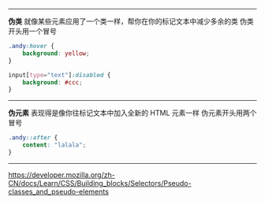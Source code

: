 
---

**伪类**
就像某些元素应用了一个类一样，帮你在你的标记文本中减少多余的类
伪类开头用一个冒号

```css
.andy:hover {
	background: yellow;
}
```

```css
input[type="text"]:disabled {
	background: #ccc;
}
```

------------

**伪元素**
表现得是像你往标记文本中加入全新的 HTML 元素一样
伪元素开头用两个冒号

```css
.andy::after {
	content: "lalala";
}
```

------------

https://developer.mozilla.org/zh-CN/docs/Learn/CSS/Building_blocks/Selectors/Pseudo-classes_and_pseudo-elements
